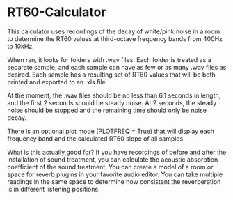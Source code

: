 # RT60-Calculator

This calculator uses recordings of the decay of white/pink noise in a room to determine the RT60 values at third-octave frequency bands from 400Hz to 10kHz.

When ran, it looks for folders with .wav files. Each folder is treated as a separate sample, and each sample can have as few or as many .wav files as desired. Each sample has a resulting set of RT60 values that will be both printed and exported to an .xls file.

At the moment, the .wav files should be no less than 6.1 seconds in length, and the first 2 seconds should be steady noise. At 2 seconds, the steady noise should be stopped and the remaining time should only be noise decay.

There is an optional plot mode (PLOTFREQ = True) that will display each frequency band and the calculated RT60 slope of all samples.

What is this actually good for? If you have recordings of before and after the installation of sound treatment, you can calculate the acoustic absorption coefficient of the sound treatment. You can create a model of a room or space for reverb plugins in your favorite audio editor. You can take multiple readings in the same space to determine how consistent the reverberation is in different listening positions.
